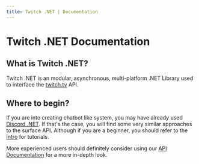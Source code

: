 ```yaml
---
title: Twitch .NET | Documentation
---
```




# Twitch .NET Documentation



## What is Twitch .NET?

Twitch .NET is an modular, asynchronous, multi-platform .NET Library used to interface the [twitch.tv](https://twitch.tv) API.

## Where to begin?

If you are into creating chatbot like system, you may have already used [Discord .NET]("https://docs.stillu.cc/"). If that's the case, you will find some very similar approaches to the surface API. Although if you are a beginner, you should refer to the [Intro]("#") for tutorials.

More experienced users should definitely consider using our [API Documentation]("") for a more in-depth look.

